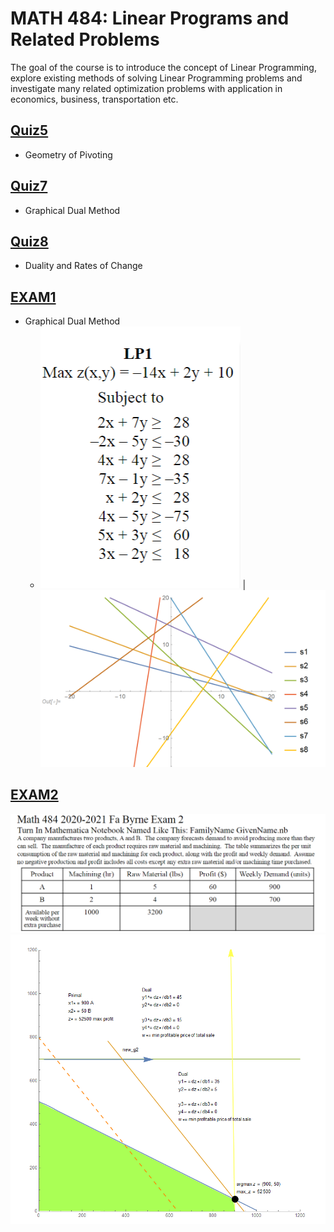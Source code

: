 

# MATH 484: Linear Programs and Related Problems

The goal of the course is to introduce the concept of Linear Programming, explore existing methods of solving Linear Programming problems and investigate many related optimization problems with application in economics, business, transportation etc.

## [Quiz5](Quiz%205) 
- Geometry of Pivoting

## [Quiz7](Quiz%207)
- Graphical Dual Method 

## [Quiz8](Quiz%208)
- Duality and Rates of Change

## [EXAM1](EXAM%201)
- Graphical Dual Method 
  - ![plot](484_exam1.PNG) | <img src="https://github.com/whsair/Archive/blob/main/MATH%20484%20Fall%202020%20Linear%20Programs/484_exam1_plot.PNG" width="500" />

## [EXAM2](EXAM%202)

![plot](484_exam2.PNG)
![plot](484_exam2_plot.PNG)

